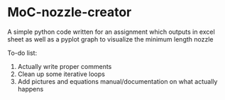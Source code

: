 # MoC-nozzle-creator
A simple python code written for an assignment which outputs in excel sheet as well as a pyplot graph to visualize the minimum length nozzle

To-do list:
1. Actually write proper comments
2. Clean up some iterative loops
3. Add pictures and equations manual/documentation on what actually happens
